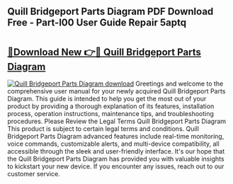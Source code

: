 ## Quill Bridgeport Parts Diagram PDF Download Free - Part-l00 User Guide Repair 5aptq

# <h2><a href="http://dfma4x.blite.top/?on=Quill+Bridgeport+Parts+Diagram">🔗Download New 👉🔴 Quill Bridgeport Parts Diagram</a></h2>

[![Quill Bridgeport Parts Diagram download](https://i.imgur.com/lujVjoI.png)](http://dfma4x.blite.top/?on=Quill+Bridgeport+Parts+Diagram)
Greetings and welcome to the comprehensive user manual for your newly acquired Quill Bridgeport Parts Diagram. This guide is intended to help you get the most out of your product by providing a thorough explanation of its features, installation process, operation instructions, maintenance tips, and troubleshooting procedures. Please Review the Legal Terms Quill Bridgeport Parts Diagram This product is subject to certain legal terms and conditions. Quill Bridgeport Parts Diagram advanced features include real-time monitoring, voice commands, customizable alerts, and multi-device compatibility, all accessible through the sleek and user-friendly interface. It's our hope that the Quill Bridgeport Parts Diagram has provided you with valuable insights to kickstart your new device. If you encounter any issues, reach out to our customer service.
